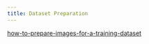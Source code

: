 ```yaml
---
title: Dataset Preparation
---
```



[how-to-prepare-images-for-a-training-dataset](https://medium.com/@davidfriml/how-to-prepare-images-for-a-training-dataset-f6889433249b)
